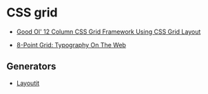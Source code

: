 # CSS grid

- [Good Ol' 12 Column CSS Grid Framework Using CSS Grid Layout](https://codepen.io/maoberlehner/pen/aWarZO)

- [8-Point Grid: Typography On The Web](https://medium.freecodecamp.org/8-point-grid-typography-on-the-web-be5dc97db6bc)

## Generators

- [Layoutit](https://www.layoutit.com/)
